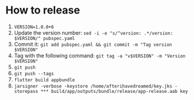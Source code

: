 # How to release

1. ```VERSION=1.0.0+6```
1. Update the version number: ```sed -i -e "s/^version: .*/version: $VERSION/" pubspec.yaml```
1. Commit it: ```git add pubspec.yaml && git commit -m "Tag version $VERSION"```
1. Tag with the following command: ```git tag -a "v$VERSION" -m "Version $VERSION"```
1. ```git push```
1. ```git push --tags```
1. ```flutter build appbundle```
1. ```jarsigner -verbose -keystore /home/afterihavedreamed/key.jks -storepass *** build/app/outputs/bundle/release/app-release.aab key```

